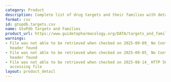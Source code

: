 ```yaml
---
category: Product
description: Complete list of drug targets and their families with detailed information
format: csv
id: gtopdb.targets.csv
name: GtoPdb Targets and Families
product_url: https://www.guidetopharmacology.org/DATA/targets_and_families.csv
warnings:
- File was not able to be retrieved when checked on 2025-09-09_ No Content-Length
  header found
- File was not able to be retrieved when checked on 2025-09-05_ No Content-Length
  header found
- File was not able to be retrieved when checked on 2025-08-14_ HTTP 503 error when
  accessing file
layout: product_detail
---
```

